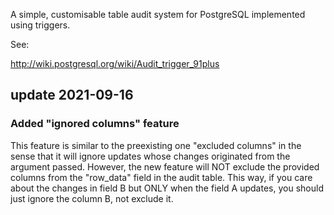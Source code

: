 A simple, customisable table audit system for PostgreSQL implemented using
triggers.

See:

http://wiki.postgresql.org/wiki/Audit_trigger_91plus


## update 2021-09-16
### Added "ignored columns" feature
This feature is similar to the preexisting one "excluded columns" in the
sense that it will ignore updates whose changes originated from the
argument passed. However, the new feature will NOT exclude the provided
columns from the "row_data" field in the audit table. This way, if you
care about the changes in field B but ONLY when the field A updates, you
should just ignore the column B, not exclude it.
